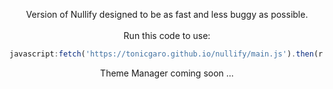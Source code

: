 <p align="center">Version of Nullify designed to be as fast and less buggy as possible.<br><br>
Run this code to use:</p>

```js
javascript:fetch('https://tonicgaro.github.io/nullify/main.js').then(r => r.text()).then(r => eval(r))
```

<p align="center">Theme Manager coming soon ...</p>
